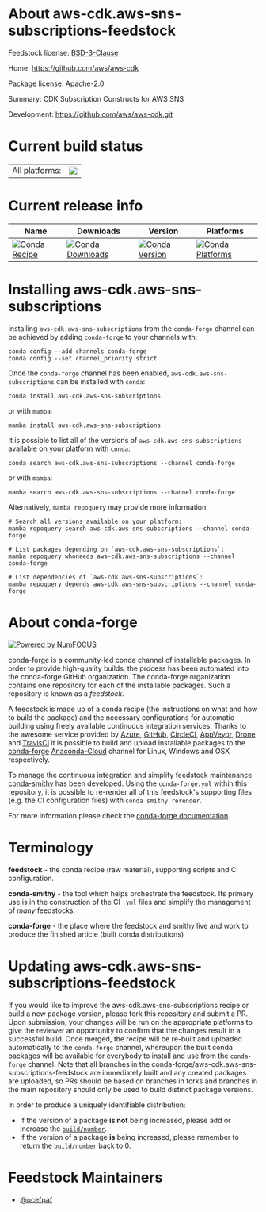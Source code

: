 About aws-cdk.aws-sns-subscriptions-feedstock
=============================================

Feedstock license: [BSD-3-Clause](https://github.com/conda-forge/aws-cdk.aws-sns-subscriptions-feedstock/blob/main/LICENSE.txt)

Home: https://github.com/aws/aws-cdk

Package license: Apache-2.0

Summary: CDK Subscription Constructs for AWS SNS

Development: https://github.com/aws/aws-cdk.git

Current build status
====================


<table><tr><td>All platforms:</td>
    <td>
      <a href="https://dev.azure.com/conda-forge/feedstock-builds/_build/latest?definitionId=19925&branchName=main">
        <img src="https://dev.azure.com/conda-forge/feedstock-builds/_apis/build/status/aws-cdk.aws-sns-subscriptions-feedstock?branchName=main">
      </a>
    </td>
  </tr>
</table>

Current release info
====================

| Name | Downloads | Version | Platforms |
| --- | --- | --- | --- |
| [![Conda Recipe](https://img.shields.io/badge/recipe-aws--cdk.aws--sns--subscriptions-green.svg)](https://anaconda.org/conda-forge/aws-cdk.aws-sns-subscriptions) | [![Conda Downloads](https://img.shields.io/conda/dn/conda-forge/aws-cdk.aws-sns-subscriptions.svg)](https://anaconda.org/conda-forge/aws-cdk.aws-sns-subscriptions) | [![Conda Version](https://img.shields.io/conda/vn/conda-forge/aws-cdk.aws-sns-subscriptions.svg)](https://anaconda.org/conda-forge/aws-cdk.aws-sns-subscriptions) | [![Conda Platforms](https://img.shields.io/conda/pn/conda-forge/aws-cdk.aws-sns-subscriptions.svg)](https://anaconda.org/conda-forge/aws-cdk.aws-sns-subscriptions) |

Installing aws-cdk.aws-sns-subscriptions
========================================

Installing `aws-cdk.aws-sns-subscriptions` from the `conda-forge` channel can be achieved by adding `conda-forge` to your channels with:

```
conda config --add channels conda-forge
conda config --set channel_priority strict
```

Once the `conda-forge` channel has been enabled, `aws-cdk.aws-sns-subscriptions` can be installed with `conda`:

```
conda install aws-cdk.aws-sns-subscriptions
```

or with `mamba`:

```
mamba install aws-cdk.aws-sns-subscriptions
```

It is possible to list all of the versions of `aws-cdk.aws-sns-subscriptions` available on your platform with `conda`:

```
conda search aws-cdk.aws-sns-subscriptions --channel conda-forge
```

or with `mamba`:

```
mamba search aws-cdk.aws-sns-subscriptions --channel conda-forge
```

Alternatively, `mamba repoquery` may provide more information:

```
# Search all versions available on your platform:
mamba repoquery search aws-cdk.aws-sns-subscriptions --channel conda-forge

# List packages depending on `aws-cdk.aws-sns-subscriptions`:
mamba repoquery whoneeds aws-cdk.aws-sns-subscriptions --channel conda-forge

# List dependencies of `aws-cdk.aws-sns-subscriptions`:
mamba repoquery depends aws-cdk.aws-sns-subscriptions --channel conda-forge
```


About conda-forge
=================

[![Powered by
NumFOCUS](https://img.shields.io/badge/powered%20by-NumFOCUS-orange.svg?style=flat&colorA=E1523D&colorB=007D8A)](https://numfocus.org)

conda-forge is a community-led conda channel of installable packages.
In order to provide high-quality builds, the process has been automated into the
conda-forge GitHub organization. The conda-forge organization contains one repository
for each of the installable packages. Such a repository is known as a *feedstock*.

A feedstock is made up of a conda recipe (the instructions on what and how to build
the package) and the necessary configurations for automatic building using freely
available continuous integration services. Thanks to the awesome service provided by
[Azure](https://azure.microsoft.com/en-us/services/devops/), [GitHub](https://github.com/),
[CircleCI](https://circleci.com/), [AppVeyor](https://www.appveyor.com/),
[Drone](https://cloud.drone.io/welcome), and [TravisCI](https://travis-ci.com/)
it is possible to build and upload installable packages to the
[conda-forge](https://anaconda.org/conda-forge) [Anaconda-Cloud](https://anaconda.org/)
channel for Linux, Windows and OSX respectively.

To manage the continuous integration and simplify feedstock maintenance
[conda-smithy](https://github.com/conda-forge/conda-smithy) has been developed.
Using the ``conda-forge.yml`` within this repository, it is possible to re-render all of
this feedstock's supporting files (e.g. the CI configuration files) with ``conda smithy rerender``.

For more information please check the [conda-forge documentation](https://conda-forge.org/docs/).

Terminology
===========

**feedstock** - the conda recipe (raw material), supporting scripts and CI configuration.

**conda-smithy** - the tool which helps orchestrate the feedstock.
                   Its primary use is in the construction of the CI ``.yml`` files
                   and simplify the management of *many* feedstocks.

**conda-forge** - the place where the feedstock and smithy live and work to
                  produce the finished article (built conda distributions)


Updating aws-cdk.aws-sns-subscriptions-feedstock
================================================

If you would like to improve the aws-cdk.aws-sns-subscriptions recipe or build a new
package version, please fork this repository and submit a PR. Upon submission,
your changes will be run on the appropriate platforms to give the reviewer an
opportunity to confirm that the changes result in a successful build. Once
merged, the recipe will be re-built and uploaded automatically to the
`conda-forge` channel, whereupon the built conda packages will be available for
everybody to install and use from the `conda-forge` channel.
Note that all branches in the conda-forge/aws-cdk.aws-sns-subscriptions-feedstock are
immediately built and any created packages are uploaded, so PRs should be based
on branches in forks and branches in the main repository should only be used to
build distinct package versions.

In order to produce a uniquely identifiable distribution:
 * If the version of a package **is not** being increased, please add or increase
   the [``build/number``](https://docs.conda.io/projects/conda-build/en/latest/resources/define-metadata.html#build-number-and-string).
 * If the version of a package **is** being increased, please remember to return
   the [``build/number``](https://docs.conda.io/projects/conda-build/en/latest/resources/define-metadata.html#build-number-and-string)
   back to 0.

Feedstock Maintainers
=====================

* [@ocefpaf](https://github.com/ocefpaf/)

